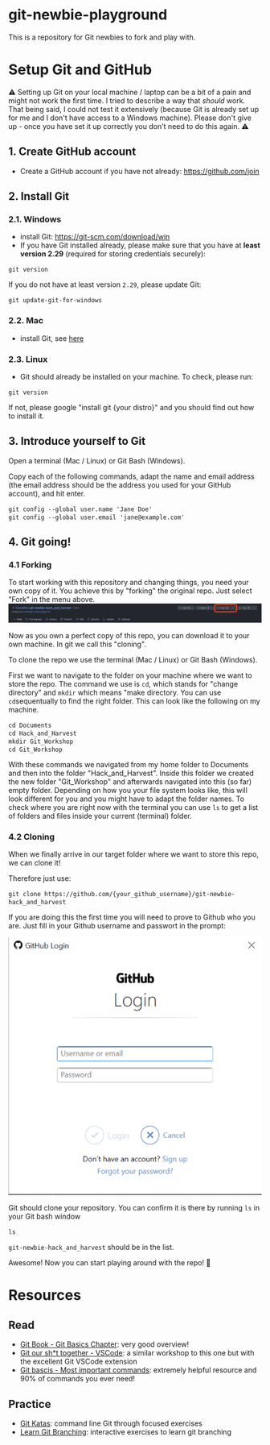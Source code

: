 # git-newbie-playground
This is a repository for Git newbies to fork and play with. 


# Setup Git and GitHub
⚠️ Setting up Git on your local machine / laptop can be a bit of a pain and might not work the first time. I tried to describe a way that _should_ work. That being said, I could not test it extensively (because Git is already set up for me and I don't have access to a Windows machine). Please don't give up - once you have set it up correctly you don't need to do this again. ⚠️


## 1. Create GitHub account
- Create a GitHub account if you have not already: https://github.com/join

## 2. Install Git

### 2.1. Windows
- install Git: https://git-scm.com/download/win
- If you have Git installed already, please make sure that you have at **least version 2.29** (required for storing credentials securely): 
```
git version 
```
If you do not have at least version `2.29`, please update Git: 

```
git update-git-for-windows
```

### 2.2. Mac
- install Git, see [here](https://git-scm.com/book/en/v2/Getting-Started-Installing-Git)

### 2.3. Linux
- Git should already be installed on your machine. To check, please run: 
```
git version
```
If not, please google "install git {your distro}" and you should find out how to install it.

## 3. Introduce yourself to Git

Open a terminal (Mac / Linux) or Git Bash (Windows).

Copy each of the following commands, adapt the name and email address (the email address should be the address you used for your GitHub account), and hit enter.

```
git config --global user.name 'Jane Doe'
git config --global user.email 'jane@example.com'
```

## 4. Git going! 


### 4.1 Forking
To start working with this repository and changing things, you need your own copy of it. You achieve this by "forking" the original repo. Just select "Fork" in the menu above.
![](images/fork-repo.png)

Now as you own a perfect copy of this repo, you can download it to your own machine. In git we call this "cloning".

To clone the repo we use the terminal (Mac / Linux) or Git Bash (Windows).

First we want to navigate to the folder on your machine where we want to store the repo. The command we use is ```cd```, which stands for "change directory" and ```mkdir``` which means "make directory. You can use ```cd```sequentually to find the right folder. This can look like the following on my machine.

```
cd Documents
cd Hack_and_Harvest
mkdir Git_Workshop
cd Git_Workshop
```
With these commands we navigated from my home folder to Documents and then into the folder "Hack_and_Harvest". Inside this folder we created the new folder "Git_Workshop" and afterwards navigated into this (so far) empty folder. Depending on how you your file system looks like, this will look different for you and you might have to adapt the folder names. To check where you are right now with the terminal you can use ```ls``` to get a list of folders and files inside your current (terminal) folder.


### 4.2 Cloning
When we finally arrive in our target folder where we want to store this repo, we can clone it!

Therefore just use:

```
git clone https://github.com/{your_github_username}/git-newbie-hack_and_harvest
```

If you are doing this the first time you will need to prove to Github who you are. Just fill in your Github username and passwort in the prompt:

![](images/core-cred-manager-popup.png) 

Git should clone your repository. You can confirm it is there by running `ls` in your Git bash window

```
ls
```

`git-newbie-hack_and_harvest` should be in the list.

Awesome! Now you can start playing around with the repo! 🚀

# Resources
## Read
- [Git Book - Git Basics Chapter](https://git-scm.com/book/en/v2/Git-Basics-Getting-a-Git-Repository): very good overview! 
- [Git our sh*t together - VSCode](https://gost.netlify.app/en/2019-12-01_correlaid-meetup-berlin/#1): a similar workshop to this one but with the excellent Git VSCode extension
- [Git bascis - Most important commands](https://rogerdudler.github.io/git-guide/): extremely helpful resource and 90% of commands you ever need!

## Practice 
- [Git Katas](https://github.com/muses-code-js/git-katas): command line Git through focused exercises
- [Learn Git Branching](https://learngitbranching.js.org/): interactive exercises to learn git branching
